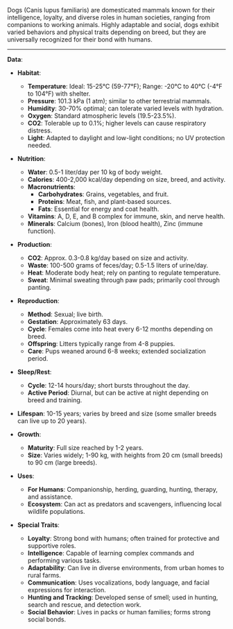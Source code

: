 Dogs (Canis lupus familiaris) are domesticated mammals known for their intelligence, loyalty, and diverse roles in human societies, ranging from companions to working animals. Highly adaptable and social, dogs exhibit varied behaviors and physical traits depending on breed, but they are universally recognized for their bond with humans.

---

**Data**:

- **Habitat**:
  - **Temperature**: Ideal: 15-25°C (59-77°F); Range: -20°C to 40°C (-4°F to 104°F) with shelter.
  - **Pressure**: 101.3 kPa (1 atm); similar to other terrestrial mammals.
  - **Humidity**: 30-70% optimal; can tolerate varied levels with hydration.
  - **Oxygen**: Standard atmospheric levels (19.5-23.5%).
  - **CO2**: Tolerable up to 0.1%; higher levels can cause respiratory distress.
  - **Light**: Adapted to daylight and low-light conditions; no UV protection needed.

- **Nutrition**:
  - **Water**: 0.5-1 liter/day per 10 kg of body weight.
  - **Calories**: 400-2,000 kcal/day depending on size, breed, and activity.
  - **Macronutrients**: 
    - **Carbohydrates**: Grains, vegetables, and fruit.
    - **Proteins**: Meat, fish, and plant-based sources.
    - **Fats**: Essential for energy and coat health.
  - **Vitamins**: A, D, E, and B complex for immune, skin, and nerve health.
  - **Minerals**: Calcium (bones), Iron (blood health), Zinc (immune function).

- **Production**:
  - **CO2**: Approx. 0.3-0.8 kg/day based on size and activity.
  - **Waste**: 100-500 grams of feces/day; 0.5-1.5 liters of urine/day.
  - **Heat**: Moderate body heat; rely on panting to regulate temperature.
  - **Sweat**: Minimal sweating through paw pads; primarily cool through panting.

- **Reproduction**:
  - **Method**: Sexual; live birth.
  - **Gestation**: Approximately 63 days.
  - **Cycle**: Females come into heat every 6-12 months depending on breed.
  - **Offspring**: Litters typically range from 4-8 puppies.
  - **Care**: Pups weaned around 6-8 weeks; extended socialization period.

- **Sleep/Rest**:
  - **Cycle**: 12-14 hours/day; short bursts throughout the day.
  - **Active Period**: Diurnal, but can be active at night depending on breed and training.

- **Lifespan**: 10-15 years; varies by breed and size (some smaller breeds can live up to 20 years).
- **Growth**:
  - **Maturity**: Full size reached by 1-2 years.
  - **Size**: Varies widely; 1-90 kg, with heights from 20 cm (small breeds) to 90 cm (large breeds).

- **Uses**:
  - **For Humans**: Companionship, herding, guarding, hunting, therapy, and assistance.
  - **Ecosystem**: Can act as predators and scavengers, influencing local wildlife populations.

- **Special Traits**:
  - **Loyalty**: Strong bond with humans; often trained for protective and supportive roles.
  - **Intelligence**: Capable of learning complex commands and performing various tasks.
  - **Adaptability**: Can live in diverse environments, from urban homes to rural farms.
  - **Communication**: Uses vocalizations, body language, and facial expressions for interaction.
  - **Hunting and Tracking**: Developed sense of smell; used in hunting, search and rescue, and detection work.
  - **Social Behavior**: Lives in packs or human families; forms strong social bonds.